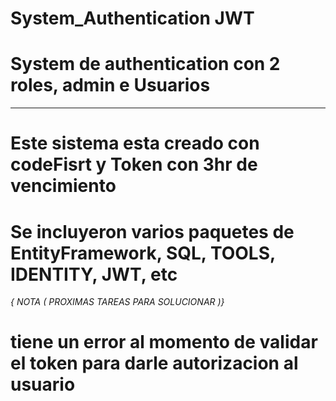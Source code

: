 # System_Authentication JWT
# System de authentication con 2 roles, admin e Usuarios

**********************************************************************************

# Este sistema esta creado con codeFisrt y Token con 3hr de vencimiento
# Se incluyeron varios paquetes de EntityFramework, SQL, TOOLS, IDENTITY, JWT, etc
*{ NOTA ( PROXIMAS TAREAS PARA SOLUCIONAR )}*

# tiene un error al momento de validar el token para darle autorizacion al usuario

